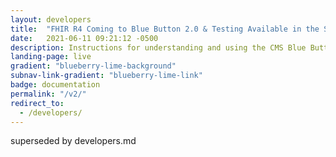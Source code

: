 ```yaml
---
layout: developers
title:  "FHIR R4 Coming to Blue Button 2.0 & Testing Available in the Sandbox"
date:   2021-06-11 09:21:12 -0500
description: Instructions for understanding and using the CMS Blue Button 2.0 v2/FHIR R4 API.
landing-page: live
gradient: "blueberry-lime-background"
subnav-link-gradient: "blueberry-lime-link"
badge: documentation
permalink: "/v2/"
redirect_to:
  - /developers/
---
```

superseded by developers.md